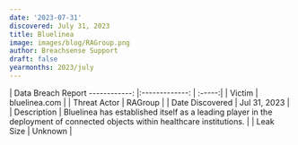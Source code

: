 ```yaml
---
date: '2023-07-31'
discovered: July 31, 2023
title: Bluelinea
image: images/blog/RAGroup.png
author: Breachsense Support
draft: false
yearmonths: 2023/july
---
```



| Data Breach Report
------------:     |:-------------:    | :-----:|
| Victim      | bluelinea.com      | 
| Threat Actor      | RAGroup      | 
| Date Discovered      | Jul 31, 2023      | 
| Description      | Bluelinea has established itself as a leading player in the deployment of connected objects within healthcare institutions.      | 
| Leak Size      | Unknown      | 

